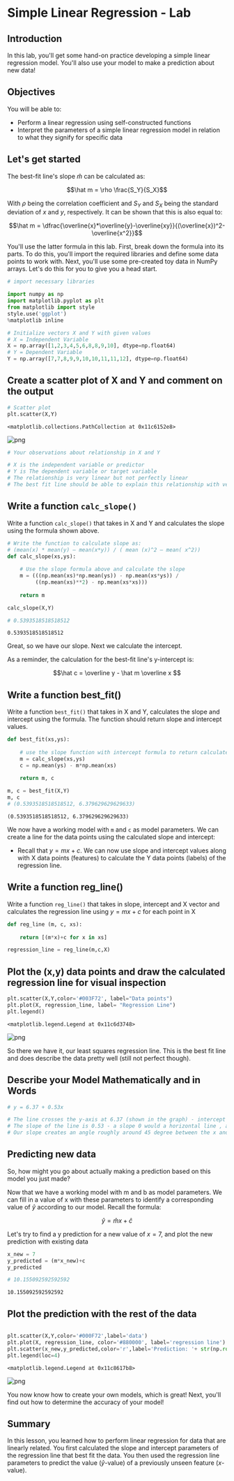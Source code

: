 
# Simple Linear Regression - Lab

## Introduction

In this lab, you'll get some hand-on practice developing a simple linear regression model. You'll also use your model to make a prediction about new data! 

## Objectives

You will be able to:

* Perform a linear regression using self-constructed functions
* Interpret the parameters of a simple linear regression model in relation to what they signify for specific data

## Let's get started

The best-fit line's slope $\hat m$ can be calculated as:

$$\hat m = \rho \frac{S_Y}{S_X}$$

With $\rho$ being the correlation coefficient and ${S_Y}$ and ${S_X}$ being the standard deviation of $x$ and $y$, respectively. It can be shown that this is also equal to:

$$\hat m = \dfrac{\overline{x}*\overline{y}-\overline{xy}}{(\overline{x})^2-\overline{x^2}}$$

You'll use the latter formula in this lab. First, break down the formula into its parts. To do this, you'll import the required libraries and define some data points to work with. Next, you'll use some pre-created toy data in NumPy arrays. Let's do this for you to give you a head start. 


```python
# import necessary libraries

import numpy as np
import matplotlib.pyplot as plt
from matplotlib import style
style.use('ggplot')
%matplotlib inline

# Initialize vectors X and Y with given values
# X = Independent Variable
X = np.array([1,2,3,4,5,6,8,8,9,10], dtype=np.float64)
# Y = Dependent Variable
Y = np.array([7,7,8,9,9,10,10,11,11,12], dtype=np.float64)
```

## Create a scatter plot of X and Y and comment on the output


```python
# Scatter plot
plt.scatter(X,Y)
```




    <matplotlib.collections.PathCollection at 0x11c6152e8>




![png](index_files/index_3_1.png)



```python
# Your observations about relationship in X and Y 

# X is the independent variable or predictor
# Y is The dependent variable or target variable
# The relationship is very linear but not perfectly linear
# The best fit line should be able to explain this relationship with very low error
```

## Write a function `calc_slope()`

Write a function `calc_slope()` that takes in X and Y and calculates the slope using the formula shown above. 


```python
# Write the function to calculate slope as: 
# (mean(x) * mean(y) – mean(x*y)) / ( mean (x)^2 – mean( x^2))
def calc_slope(xs,ys):
    
    # Use the slope formula above and calculate the slope
    m = (((np.mean(xs)*np.mean(ys)) - np.mean(xs*ys)) /
         ((np.mean(xs)**2) - np.mean(xs*xs)))
    
    return m

calc_slope(X,Y)

# 0.5393518518518512
```




    0.5393518518518512



Great, so we have our slope. Next we calculate the intercept. 

As a reminder, the calculation for the best-fit line's y-intercept is:

$$\hat c = \overline y - \hat m \overline x $$


## Write a function best_fit()

Write a function `best_fit()` that takes in X and Y, calculates the slope and intercept using the formula. The function should return slope and intercept values. 


```python
def best_fit(xs,ys):
    
    # use the slope function with intercept formula to return calculate slope and intercept from data points
    m = calc_slope(xs,ys)
    c = np.mean(ys) - m*np.mean(xs)
    
    return m, c

m, c = best_fit(X,Y)
m, c
# (0.5393518518518512, 6.379629629629633)
```




    (0.5393518518518512, 6.379629629629633)



We now have a working model with `m` and `c` as model parameters. We can create a line for the data points using the calculated slope and intercept:

* Recall that $y = mx + c$. We can now use slope and intercept values along with X data points (features) to calculate the Y data points (labels) of the regression line. 

## Write a function reg_line()

Write a function `reg_line()` that takes in slope, intercept and X vector and calculates the regression line using $y= mx + c$ for each point in X


```python
def reg_line (m, c, xs):
    
    return [(m*x)+c for x in xs]

regression_line = reg_line(m,c,X)
```

## Plot the (x,y) data points and draw the calculated regression line for visual inspection


```python
plt.scatter(X,Y,color='#003F72', label="Data points")
plt.plot(X, regression_line, label= "Regression Line")
plt.legend()
```




    <matplotlib.legend.Legend at 0x11c6d3748>




![png](index_files/index_12_1.png)


So there we have it, our least squares regression line. This is the best fit line and does describe the data pretty well (still not perfect though). 

## Describe your Model Mathematically and in Words


```python
# y = 6.37 + 0.53x

# The line crosses the y-axis at 6.37 (shown in the graph) - intercept
# The slope of the line is 0.53 - a slope 0 would a horizontal line , and slope = 1 would be a vertical one
# Our slope creates an angle roughly around 45 degree between the x and y axes. 
```

## Predicting new data

So, how might you go about actually making a prediction based on this model you just made?

Now that we have a working model with m and b as model parameters. We can fill in a value of x with these parameters to identify a corresponding value of $\hat y$ according to our model. Recall the formula:

$$\hat y = \hat mx + \hat c$$

Let's try to find a y prediction for a new value of $x = 7$, and plot the new prediction with existing data 


```python
x_new = 7
y_predicted = (m*x_new)+c
y_predicted

# 10.155092592592592
```




    10.155092592592592



## Plot the prediction with the rest of the data


```python

plt.scatter(X,Y,color='#000F72',label='data')
plt.plot(X, regression_line, color='#880000', label='regression line')
plt.scatter(x_new,y_predicted,color='r',label='Prediction: '+ str(np.round(y_predicted,1)))
plt.legend(loc=4)
```




    <matplotlib.legend.Legend at 0x11c8617b8>




![png](index_files/index_18_1.png)


You now know how to create your own models, which is great! Next, you'll find out how to determine the accuracy of your model!

## Summary

In this lesson, you learned how to perform linear regression for data that are linearly related. You first calculated the slope and intercept parameters of the regression line that best fit the data. You then used the regression line parameters to predict the value ($\hat y$-value) of a previously unseen feature ($x$-value). 
